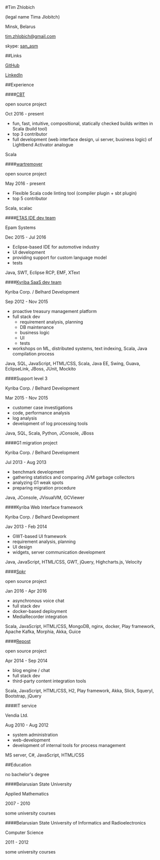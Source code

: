#Tim Zhlobich

(legal name Tima Jlobitch)

Minsk, Belarus

[tim.zhlobich@gmail.com](mailto:tim.zhlobich@gmail.com)

skype: [san_asm](skype:san_asm?chat)

##Links

[GitHub](http://github.com/tim-zh)

[LinkedIn](http://www.linkedin.com/in/timzh)

##Experience

####[CBT](https://github.com/tim-zh/cbt)

open source project

Oct 2016 - present

- fun, fast, intuitive, compositional, statically checked builds written in Scala (build tool)
- top 3 contributor
- full development (web interface design, ui server, business logic) of Lightbend Activator analogue

Scala

####[wartremover](https://github.com/tim-zh/wartremover)

open source project

May 2016 - present

- Flexible Scala code linting tool (compiler plugin + sbt plugin)
- top 5 contributor

Scala, scalac

####[ETAS IDE dev team](http://www.etas.com/)

Epam Systems

Dec 2015 - Jul 2016

- Eclipse-based IDE for automotive industry
- UI development
- providing support for custom language model
- tests

Java, SWT, Eclipse RCP, EMF, XText

####[Kyriba SaaS dev team](http://www.kyriba.com/)

Kyriba Corp. / Belhard Development

Sep 2012 - Nov 2015

- proactive treasury management platform
- full stack dev
    - requirement analysis, planning
    - DB maintenance
    - business logic
    - UI
    - tests
- workshops on ML, distributed systems, text indexing, Scala, Java compilation process

Java, SQL, JavaScript, HTML/CSS, Scala, Java EE, Swing, Guava, EclipseLink, JBoss, JUnit, Mockito

####Support level 3

Kyriba Corp. / Belhard Development

Mar 2015 - Nov 2015

- customer case investigations
- code, performance analysis
- log analysis
- development of log processing tools

Java, SQL, Scala, Python, JConsole, JBoss

####G1 migration project

Kyriba Corp. / Belhard Development

Jul 2013 - Aug 2013

- benchmark development
- gathering statistics and comparing JVM garbage collectors
- analyzing G1 weak spots
- preparing migration procedure

Java, JConsole, JVisualVM, GCViewer

####Kyriba Web Interface framework

Kyriba Corp. / Belhard Development

Jav 2013 - Feb 2014

- GWT-based UI framework
- requirement analysis, planning
- UI design
- widgets, server communication development

Java, JavaScript, HTML/CSS, GWT, jQuery, Highcharts.js, Velocity

####[Spkr](https://github.com/tim-zh/spkr)

open source project

Jan 2016 - Apr 2016

- asynchronous voice chat
- full stack dev
- docker-based deployment
- MediaRecorder integration

Scala, JavaScript, HTML/CSS, MongoDB, nginx, docker, Play framework, Apache Kafka, Morphia, Akka, Guice

####[Repost](https://github.com/tim-zh/repost)

open source project

Apr 2014 - Sep 2014

- blog engine / chat
- full stack dev
- third-party content integration tools

Scala, JavaScript, HTML/CSS, H2, Play framework, Akka, Slick, Squeryl, Bootstrap, jQuery

####IT service

Vendia Ltd.

Aug 2010 - Aug 2012

- system administration
- web-development
- development of internal tools for process management 

MS server, C#, JavaScript, HTML/CSS

##Education

no bachelor's degree

####Belarusian State University

Applied Mathematics

2007 - 2010

some university courses

####Belarusian State University of Informatics and Radioelectronics

Computer Science

2011 - 2012

some university courses
